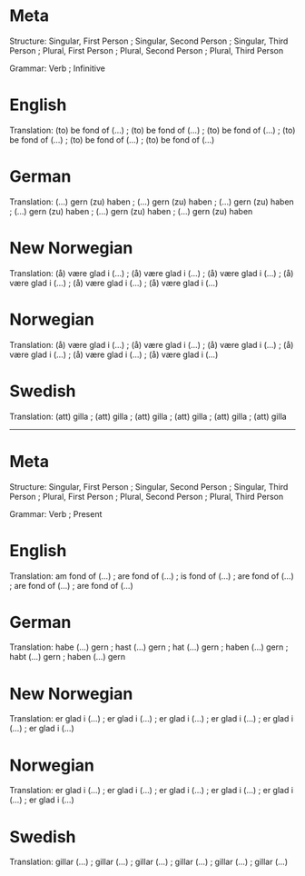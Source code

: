 Meta
====

Structure: Singular, First Person ; Singular, Second Person ; Singular, Third Person ;
           Plural, First Person   ; Plural, Second Person   ; Plural, Third Person

Grammar:   Verb ; Infinitive



English
=======

Translation: (to) be fond of (…) ; (to) be fond of (…) ; (to) be fond of (…) ;
             (to) be fond of (…) ; (to) be fond of (…) ; (to) be fond of (…)



German
======

Translation: (…) gern (zu) haben ; (…) gern (zu) haben ; (…) gern (zu) haben ;
             (…) gern (zu) haben ; (…) gern (zu) haben ; (…) gern (zu) haben



New Norwegian
=============

Translation: (å) være glad i (…) ; (å) være glad i (…) ; (å) være glad i (…) ;
             (å) være glad i (…) ; (å) være glad i (…) ; (å) være glad i (…)



Norwegian
=========

Translation: (å) være glad i (…) ; (å) være glad i (…) ; (å) være glad i (…) ;
             (å) være glad i (…) ; (å) være glad i (…) ; (å) være glad i (…)



Swedish
=======

Translation: (att) gilla ; (att) gilla ; (att) gilla ;
             (att) gilla ; (att) gilla ; (att) gilla



--------------------------------------------------------------------------------

Meta
====

Structure: Singular, First Person ; Singular, Second Person ; Singular, Third Person ;
           Plural, First Person   ; Plural, Second Person   ; Plural, Third Person

Grammar:   Verb ; Present



English
=======

Translation: am fond of (…)  ; are fond of (…) ; is fond of (…)  ;
             are fond of (…) ; are fond of (…) ; are fond of (…)



German
======

Translation: habe (…) gern  ; hast (…) gern ; hat (…) gern   ;
             haben (…) gern ; habt (…) gern ; haben (…) gern



New Norwegian
=============

Translation: er glad i (…) ; er glad i (…) ; er glad i (…) ;
             er glad i (…) ; er glad i (…) ; er glad i (…)


Norwegian
=========

Translation: er glad i (…) ; er glad i (…) ; er glad i (…) ;
             er glad i (…) ; er glad i (…) ; er glad i (…)


Swedish
=======

Translation: gillar (…) ; gillar (…) ; gillar (…) ;
             gillar (…) ; gillar (…) ; gillar (…)
